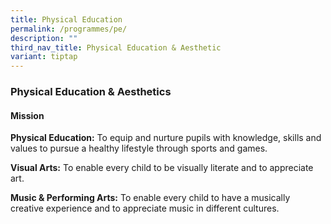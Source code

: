 ```yaml
---
title: Physical Education
permalink: /programmes/pe/
description: ""
third_nav_title: Physical Education & Aesthetic
variant: tiptap
---
```

### **Physical Education & Aesthetics**
#### **Mission**
**Physical Education:** To equip and nurture pupils with knowledge, skills and values to pursue a healthy lifestyle through sports and games.

**Visual Arts:** To enable every child to be visually literate and to appreciate art.   

**Music & Performing Arts:** To enable every child to have a musically creative experience and to appreciate music in different cultures.